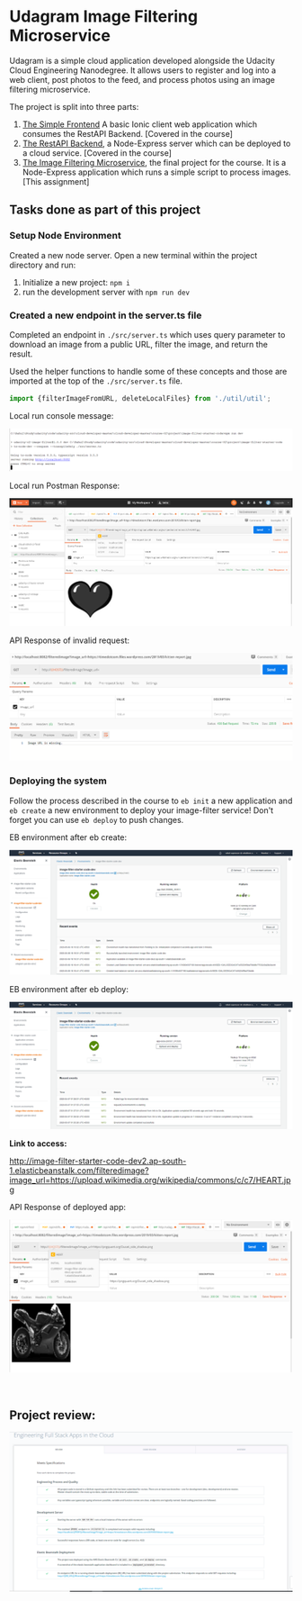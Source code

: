 # Udagram Image Filtering Microservice

Udagram is a simple cloud application developed alongside the Udacity Cloud Engineering Nanodegree. It allows users to register and log into a web client, post photos to the feed, and process photos using an image filtering microservice.

The project is split into three parts:
1. [The Simple Frontend](https://github.com/udacity/cloud-developer/tree/master/course-02/exercises/udacity-c2-frontend)
A basic Ionic client web application which consumes the RestAPI Backend. [Covered in the course]
2. [The RestAPI Backend](https://github.com/udacity/cloud-developer/tree/master/course-02/exercises/udacity-c2-restapi), a Node-Express server which can be deployed to a cloud service. [Covered in the course]
3. [The Image Filtering Microservice](https://github.com/udacity/cloud-developer/tree/master/course-02/project/image-filter-starter-code), the final project for the course. It is a Node-Express application which runs a simple script to process images. [This assignment]

## Tasks done as part of this project

### Setup Node Environment

Created a new node server. Open a new terminal within the project directory and run:

1. Initialize a new project: `npm i`
2. run the development server with `npm run dev`

### Created a new endpoint in the server.ts file

Completed an endpoint in `./src/server.ts` which uses query parameter to download an image from a public URL, filter the image, and return the result.

Used the helper functions to handle some of these concepts and those are imported at the top of the `./src/server.ts`  file.

```typescript
import {filterImageFromURL, deleteLocalFiles} from './util/util';
```

Local run console message:

![Alt text](/deployment_screenshots/local-npm%20run%20dev-console.png "local-npm run dev-console")

Local run Postman Response:

![Alt text](/deployment_screenshots/local-npm%20run%20dev-response.png "local-npm run dev-response")

API Response of invalid request:

![Alt text](/deployment_screenshots/error%20handling.PNG "error handling")


### Deploying the system

Follow the process described in the course to `eb init` a new application and `eb create` a new environment to deploy your image-filter service! Don't forget you can use `eb deploy` to push changes.

EB environment after eb create:

![Alt text](/deployment_screenshots/ElasticBeanstalkDeployment.PNG "ElasticBeanstalkDeployment")

EB environment after eb deploy:

![Alt text](/deployment_screenshots/ElasticBeanstalkDeployment-deploy%20updated.PNG "ElasticBeanstalkDeployment-deploy updated")


<b>Link to access:</b> 

http://image-filter-starter-code-dev2.ap-south-1.elasticbeanstalk.com/filteredimage?image_url=https://upload.wikimedia.org/wikipedia/commons/c/c7/HEART.jpg

API Response of deployed app:

![Alt text](/deployment_screenshots/AWS%20deployed%20response.png "AWS deployed response")

<br>

## Project review:

![Alt text](/deployment_screenshots/review.PNG "Project Review")
